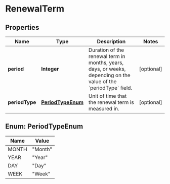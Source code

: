 

# RenewalTerm


## Properties

| Name | Type | Description | Notes |
|------------ | ------------- | ------------- | -------------|
|**period** | **Integer** | Duration of the renewal term in months, years, days, or weeks, depending on the value of the &#x60;periodType&#x60; field.  |  [optional] |
|**periodType** | [**PeriodTypeEnum**](#PeriodTypeEnum) | Unit of time that the renewal term is measured in.  |  [optional] |



## Enum: PeriodTypeEnum

| Name | Value |
|---- | -----|
| MONTH | &quot;Month&quot; |
| YEAR | &quot;Year&quot; |
| DAY | &quot;Day&quot; |
| WEEK | &quot;Week&quot; |



